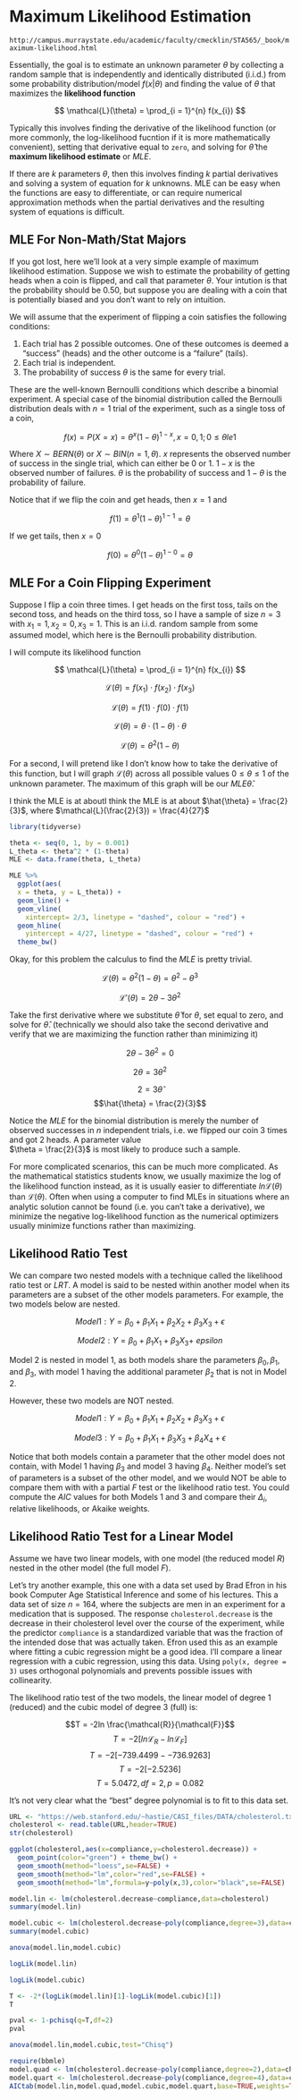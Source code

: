 # Maximum Likelihood Estimation

`http://campus.murraystate.edu/academic/faculty/cmecklin/STA565/_book/maximum-likelihood.html`

Essentially, the goal is to estimate an unknown parameter $\theta$ by collecting a random sample that is independently and identically distributed (i.i.d.) from some probability distribution/model $f(x | \theta)$ and finding the value of $\theta$ that maximizes the **likelihood function**

$$
\mathcal{L}(\theta) = \prod_{i = 1}^{n} f(x_{i})
$$

Typically this involves finding the derivative of the likelihood function (or more commonly, the log-likelihood fucntion if it is more mathematically convenient), setting that derivative equal to `zero`, and solving for $\hat{\theta}$ the **maximum likelihood estimate** or $MLE$. 

If there are $k$ parameters $\theta$, then this involves finding $k$ partial derivatives and solving a system of equation for $k$ unknowns. MLE can be easy when the functions are easy to differentiate, or can require numerical approximation methods when the partial derivatives and the resulting system of equations is difficult.

## MLE For Non-Math/Stat Majors

If you got lost, here we’ll look at a very simple example of maximum likelihood estimation. Suppose we wish to estimate the probability of getting heads when a coin is flipped, and call that parameter $\theta$. Your intution is that the probability should be 0.50, but suppose you are dealing with a coin that is potentially biased and you don’t want to rely on intuition.

We will assume that the experiment of flipping a coin satisfies the following conditions:

1. Each trial has 2 possible outcomes. One of these outcomes is deemed a “success” (heads) and the other outcome is a “failure” (tails).
2. Each trial is independent.
3. The probability of success $\theta$ is the same for every trial.

These are the well-known Bernoulli conditions which describe a binomial experiment. A special case of the binomial distribution called the Bernoulli distribution deals with $n = 1$ trial of the experiment, such as a single toss of a coin,

$$
f(x) = P(X = x) = \theta^{x} (1 - \theta)^{1 - x}, x = 0, 1; 0 \le \theta le 1
$$

Where $X \sim BERN(\theta) \text{ or } X \sim BIN(n = 1, \theta)$. $x$ represents the observed number of success in the single trial, which can either be 0 or 1. $1 - x$ is the observed number of failures. $\theta$ is the probability of success and $1 - \theta$ is the probability of failure.

Notice that if we flip the coin and get heads, then $x = 1$ and

$$
f(1) = \theta^{1} (1 - \theta)^{1 - 1} = \theta
$$

If we get tails, then $x = 0$

$$
f(0) = \theta^{0} (1 - \theta)^{1 - 0} = \theta
$$

## MLE For a Coin Flipping Experiment

Suppose I flip a coin three times. I get heads on the first toss, tails on the second toss, and heads on the third toss, so I have a sample of size $n = 3$ with $x_{1} = 1, x_{2} = 0, x_{3} = 1$. This is an i.i.d. random sample from some assumed model, which here is the Bernoulli probability distribution.

I will compute its likelihood function

$$
\mathcal{L}(\theta) = \prod_{i = 1}^{n} f(x_{i})
$$

$$
\mathcal{L}(\theta) = f(x_{1}) \cdot f(x_{2}) \cdot f(x_{3})
$$

$$
\mathcal{L}(\theta) = f(1) \cdot f(0) \cdot f(1)
$$

$$
\mathcal{L}(\theta) = \theta \cdot (1 - \theta) \cdot \theta
$$

$$
\mathcal{L}(\theta) = \theta^{2} (1 - \theta) 
$$

For a second, I will pretend like I don’t know how to take the derivative of this function, but I will graph $\mathcal{L}(\theta)$ across all possible values $0 \le \theta \le 1$ of the unknown parameter. The maximum of this graph will be our $MLE \hat{\theta}$.

I think the MLE is at aboutI think the MLE is at about $\hat{\theta} = \frac{2}{3}$, where $\mathcal{L}(\frac{2}{3}) = \frac{4}{27}$

```r
library(tidyverse)

theta <- seq(0, 1, by = 0.001)
L_theta <- theta^2 * (1-theta)
MLE <- data.frame(theta, L_theta)

MLE %>%
  ggplot(aes(
  x = theta, y = L_theta)) +
  geom_line() + 
  geom_vline(
    xintercept= 2/3, linetype = "dashed", colour = "red") +
  geom_hline(
    yintercept = 4/27, linetype = "dashed", colour = "red") +
  theme_bw()
```

Okay, for this problem the calculus to find the $MLE$ is pretty trivial.

$$\mathcal{L}(\theta) = \theta^{2} (1 - \theta) = \theta^{2} - \theta^{3}$$

$$\mathcal{L}'(\theta) = 2 \theta - 3 \theta^{2}$$

Take the first derivative where we substitute $\hat{\theta}$ for $\theta$, set equal to zero, and solve for $\hat{\theta}$. (technically we should also take the second derivative and verify that we are maximizing the function rather than minimizing it)

$$2 \theta - 3 \theta^{2} = 0$$

$$2 \theta = 3 \theta^{2}$$

$$2 = 3 \hat{\theta}$$ 
$$\hat{\theta} = \frac{2}{3}$$

Notice the $MLE$ for the binomial distribution is merely the number of observed successes in $n$ independent trials, i.e. we flipped our coin 3 times and got 2 heads. A parameter value  
$\theta = \frac{2}{3}$ is most likely to produce such a sample.

For more complicated scenarios, this can be much more complicated. As the mathematical statistics students know, we usually maximize the log of the likelihood function instead, as it is usually easier to differentiate $ln \mathcal{L}(\theta)$ than $\mathcal{L}(\theta)$. Often when using a computer to find MLEs in situations where an analytic solution cannot be found (i.e. you can’t take a derivative), we minimize the negative log-likelihood function as the numerical optimizers usually minimize functions rather than maximizing.

## Likelihood Ratio Test

We can compare two nested models with a technique called the likelihood ratio test or $LRT$. A model is said to be nested within another model when its parameters are a subset of the other models parameters.  For example, the two models below are nested.

$$
Model 1: Y = \beta_{0} + \beta_{1}X_{1} + \beta_{2}X_{2} + \beta_{3}X_{3} + \epsilon
$$

$$
Model 2: Y = \beta_{0} + \beta_{1}X_{1} + \beta_{3}X_{3} + \ epsilon
$$

Model 2 is nested in model 1, as both models share the parameters $\beta_{0}, \beta_{1}$, and $\beta_{3}$, with model 1 having the additional parameter $\beta_{2}$ that is not in Model 2.

However, these two models are NOT nested.

$$
Model 1: Y = \beta_{0} + \beta_{1}X_{1} + \beta_{2}X_{2} + \beta_{3}X_{3} + \epsilon
$$

$$
Model 3: Y = \beta_{0} + \beta_{1}X_{1} + \beta_{3}X_{3} + \beta_{4}X_{4} + \epsilon
$$

Notice that both models contain a parameter that the other model does not contain, with Model 1 having $\beta_{3}$ and model 3 having $\beta_{4}$. Neither model’s set of parameters is a subset of the other model, and we would NOT be able to compare them with with a partial $F$ test or the likelihood ratio test. You could compute the $AIC$ values for both Models 1 and 3 and compare their $\Delta_{i}$, relative likelihoods, or Akaike weights.

## Likelihood Ratio Test for a Linear Model

Assume we have two linear models, with one model (the reduced model $R$) nested in the other model (the full model $F$).

Let’s try another example, this one with a data set used by Brad Efron in his book Computer Age Statistical Inference and some of his lectures. This a data set of size $n = 164$, where the subjects are men in an experiment for a medication that is supposed. The response `cholesterol.decrease` is the decrease in their cholesterol level over the course of the experiment, while the predictor `compliance` is a standardized variable that was the fraction of the intended dose that was actually taken. Efron used this as an example where fitting a cubic regression might be a good idea. I’ll compare a linear regression with a cubic regression, using this data. Using `poly(x, degree = 3)` uses orthogonal polynomials and prevents possible issues with collinearity.

The likelihood ratio test of the two models, the linear model of degree 1 (reduced) and the cubic model of degree 3 (full) is:

$$T = -2ln \frac{\mathcal{R}}{\mathcal{F}}$$ 
$$T = -2[ln \mathcal{L}_{R} - ln \mathcal{L}_{F}]$$
$$T = − 2 [− 739.4499 − − 736.9263]$$
$$T = − 2 [− 2.5236]$$ 
$$T = 5.0472, df = 2, p = 0.082$$

It’s not very clear what the “best” degree polynomial is to fit to this data set.

```r
URL <- "https://web.stanford.edu/~hastie/CASI_files/DATA/cholesterol.txt"
cholesterol <- read.table(URL,header=TRUE)
str(cholesterol)
```

```r
ggplot(cholesterol,aes(x=compliance,y=cholesterol.decrease)) +
  geom_point(color="green") + theme_bw() +
  geom_smooth(method="loess",se=FALSE) +
  geom_smooth(method="lm",color="red",se=FALSE) +
  geom_smooth(method="lm",formula=y~poly(x,3),color="black",se=FALSE)
```

```r
model.lin <- lm(cholesterol.decrease~compliance,data=cholesterol)
summary(model.lin)
```

```r
model.cubic <- lm(cholesterol.decrease~poly(compliance,degree=3),data=cholesterol)
summary(model.cubic)
```

```r
anova(model.lin,model.cubic)
```

```r
logLik(model.lin)
```

```r
logLik(model.cubic)
```

```r
T <- -2*(logLik(model.lin)[1]-logLik(model.cubic)[1])
T
```

```r
pval <- 1-pchisq(q=T,df=2)
pval
```

```r
anova(model.lin,model.cubic,test="Chisq")
```

```r
require(bbmle)
model.quad <- lm(cholesterol.decrease~poly(compliance,degree=2),data=cholesterol)
model.quart <- lm(cholesterol.decrease~poly(compliance,degree=4),data=cholesterol)
AICtab(model.lin,model.quad,model.cubic,model.quart,base=TRUE,weights=TRUE,delta=TRUE,sort=TRUE)
```